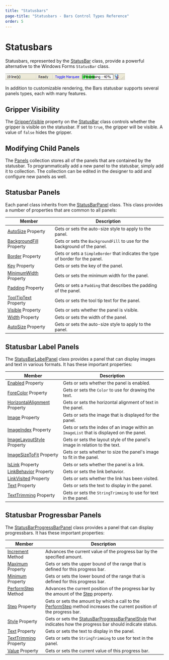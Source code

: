 ```yaml
---
title: "Statusbars"
page-title: "Statusbars - Bars Control Types Reference"
order: 5
---
```

# Statusbars

Statusbars, represented by the [StatusBar](xref:ActiproSoftware.UI.WinForms.Controls.Bars.StatusBar) class, provide a powerful alternative to the Windows Forms `StatusBar` class.

![Screenshot](../images/bar-status-bar.gif)

In addition to customizable rendering, the Bars statusbar supports several panels types, each with many features.

## Gripper Visibility

The [GripperVisible](xref:ActiproSoftware.UI.WinForms.Controls.Bars.StatusBar.GripperVisible) property on the [StatusBar](xref:ActiproSoftware.UI.WinForms.Controls.Bars.StatusBar) class controls whether the gripper is visible on the statusbar.  If set to `true`, the gripper will be visible.  A value of `false` hides the gripper.

## Modifying Child Panels

The [Panels](xref:ActiproSoftware.UI.WinForms.Controls.Bars.StatusBar.Panels) collection stores all of the panels that are contained by the statusbar.  To programmatically add a new panel to the statusbar, simply add it to collection.  The collection can be edited in the designer to add and configure new panels as well.

## Statusbar Panels

Each panel class inherits from the [StatusBarPanel](xref:ActiproSoftware.UI.WinForms.Controls.Bars.StatusBarPanel) class.  This class provides a number of properties that are common to all panels:

| Member | Description |
|-----|-----|
| [AutoSize](xref:ActiproSoftware.UI.WinForms.Controls.Bars.StatusBarPanel.AutoSize) Property | Gets or sets the auto-size style to apply to the panel. |
| [BackgroundFill](xref:ActiproSoftware.UI.WinForms.Controls.Bars.StatusBarPanel.BackgroundFill) Property | Gets or sets the `BackgroundFill` to use for the background of the panel. |
| [Border](xref:ActiproSoftware.UI.WinForms.Controls.Bars.StatusBarPanel.Border) Property | Gets or sets a `SimpleBorder` that indicates the type of border for the panel. |
| [Key](xref:ActiproSoftware.UI.WinForms.Controls.Bars.StatusBarPanel.Key) Property | Gets or sets the key of the panel. |
| [MinimumWidth](xref:ActiproSoftware.UI.WinForms.Controls.Bars.StatusBarPanel.MinimumWidth) Property | Gets or sets the minimum width for the panel. |
| [Padding](xref:ActiproSoftware.UI.WinForms.Controls.Bars.StatusBarPanel.Padding) Property | Gets or sets a `Padding` that describes the padding of the panel. |
| [ToolTipText](xref:ActiproSoftware.UI.WinForms.Controls.Bars.StatusBarPanel.ToolTipText) Property | Gets or sets the tool tip text for the panel. |
| [Visible](xref:ActiproSoftware.UI.WinForms.Controls.Bars.StatusBarPanel.Visible) Property | Gets or sets whether the panel is visible. |
| [Width](xref:ActiproSoftware.UI.WinForms.Controls.Bars.StatusBarPanel.Width) Property | Gets or sets the width of the panel. |
| [AutoSize](xref:ActiproSoftware.UI.WinForms.Controls.Bars.StatusBarPanel.AutoSize) Property | Gets or sets the auto-size style to apply to the panel. |

## Statusbar Label Panels

The [StatusBarLabelPanel](xref:ActiproSoftware.UI.WinForms.Controls.Bars.StatusBarLabelPanel) class provides a panel that can display images and text in various formats.  It has these important properties:

| Member | Description |
|-----|-----|
| [Enabled](xref:ActiproSoftware.UI.WinForms.Controls.Bars.StatusBarLabelPanel.Enabled) Property | Gets or sets whether the panel is enabled. |
| [ForeColor](xref:ActiproSoftware.UI.WinForms.Controls.Bars.StatusBarLabelPanel.ForeColor) Property | Gets or sets the `Color` to use for drawing the text. |
| [HorizontalAlignment](xref:ActiproSoftware.UI.WinForms.Controls.Bars.StatusBarLabelPanel.HorizontalAlignment) Property | Gets or sets the horizontal alignment of text in the panel. |
| [Image](xref:ActiproSoftware.UI.WinForms.Controls.Bars.StatusBarLabelPanel.Image) Property | Gets or sets the image that is displayed for the panel. |
| [ImageIndex](xref:ActiproSoftware.UI.WinForms.Controls.Bars.StatusBarLabelPanel.ImageIndex) Property | Gets or sets the index of an image within an `ImageList` that is displayed on the panel. |
| [ImageLayoutStyle](xref:ActiproSoftware.UI.WinForms.Controls.Bars.StatusBarLabelPanel.ImageLayoutStyle) Property | Gets or sets the layout style of the panel's image in relation to the text. |
| [ImageSizeToFit](xref:ActiproSoftware.UI.WinForms.Controls.Bars.StatusBarLabelPanel.ImageSizeToFit) Property | Gets or sets whether to size the panel's image to fit in the panel. |
| [IsLink](xref:ActiproSoftware.UI.WinForms.Controls.Bars.StatusBarLabelPanel.IsLink) Property | Gets or sets whether the panel is a link. |
| [LinkBehavior](xref:ActiproSoftware.UI.WinForms.Controls.Bars.StatusBarLabelPanel.LinkBehavior) Property | Gets or sets the link behavior. |
| [LinkVisited](xref:ActiproSoftware.UI.WinForms.Controls.Bars.StatusBarLabelPanel.LinkVisited) Property | Gets or sets whether the link has been visited. |
| [Text](xref:ActiproSoftware.UI.WinForms.Controls.Bars.StatusBarLabelPanel.Text) Property | Gets or sets the text to display in the panel. |
| [TextTrimming](xref:ActiproSoftware.UI.WinForms.Controls.Bars.StatusBarLabelPanel.TextTrimming) Property | Gets or sets the `StringTrimming` to use for text in the panel. |

## Statusbar Progressbar Panels

The [StatusBarProgressBarPanel](xref:ActiproSoftware.UI.WinForms.Controls.Bars.StatusBarProgressBarPanel) class provides a panel that can display progressbars.  It has these important properties:

| Member | Description |
|-----|-----|
| [Increment](xref:ActiproSoftware.UI.WinForms.Controls.Bars.StatusBarProgressBarPanel.Increment*) Method | Advances the current value of the progress bar by the specified amount. |
| [Maximum](xref:ActiproSoftware.UI.WinForms.Controls.Bars.StatusBarProgressBarPanel.Maximum) Property | Gets or sets the upper bound of the range that is defined for this progress bar. |
| [Minimum](xref:ActiproSoftware.UI.WinForms.Controls.Bars.StatusBarProgressBarPanel.Minimum) Property | Gets or sets the lower bound of the range that is defined for this progress bar. |
| [PerformStep](xref:ActiproSoftware.UI.WinForms.Controls.Bars.StatusBarProgressBarPanel.PerformStep*) Method | Advances the current position of the progress bar by the amount of the [Step](xref:ActiproSoftware.UI.WinForms.Controls.Bars.StatusBarProgressBarPanel.Step) property. |
| [Step](xref:ActiproSoftware.UI.WinForms.Controls.Bars.StatusBarProgressBarPanel.Step) Property | Gets or sets the amount by which a call to the [PerformStep](xref:ActiproSoftware.UI.WinForms.Controls.Bars.StatusBarProgressBarPanel.PerformStep*) method increases the current position of the progress bar. |
| [Style](xref:ActiproSoftware.UI.WinForms.Controls.Bars.StatusBarProgressBarPanel.Style) Property | Gets or sets the [StatusBarProgressBarPanelStyle](xref:ActiproSoftware.UI.WinForms.Controls.Bars.StatusBarProgressBarPanelStyle) that indicates how the progress bar should indicate status. |
| [Text](xref:ActiproSoftware.UI.WinForms.Controls.Bars.StatusBarProgressBarPanel.Text) Property | Gets or sets the text to display in the panel. |
| [TextTrimming](xref:ActiproSoftware.UI.WinForms.Controls.Bars.StatusBarProgressBarPanel.TextTrimming) Property | Gets or sets the `StringTrimming` to use for text in the panel. |
| [Value](xref:ActiproSoftware.UI.WinForms.Controls.Bars.StatusBarProgressBarPanel.Value) Property | Gets or sets the current value of this progress bar. |
